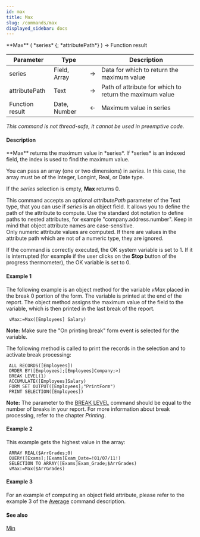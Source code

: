 ```yaml
---
id: max
title: Max
slug: /commands/max
displayed_sidebar: docs
---
```


<!--REF #_command_.Max.Syntax-->**Max** ( *series* {; *attributePath*} ) -> Function result<!-- END REF-->
<!--REF #_command_.Max.Params-->
| Parameter | Type |  | Description |
| --- | --- | --- | --- |
| series | Field, Array | &#8594;  | Data for which to return the maximum value |
| attributePath | Text | &#8594;  | Path of attribute for which to return the maximum value |
| Function result | Date, Number | &#8592; | Maximum value in series |

<!-- END REF-->

*This command is not thread-safe, it cannot be used in preemptive code.*


#### Description 

<!--REF #_command_.Max.Summary-->**Max** returns the maximum value in *series*.<!-- END REF--> If *series* is an indexed field, the index is used to find the maximum value.

You can pass an array (one or two dimensions) in *series*. In this case, the array must be of the Integer, Longint, Real, or Date type.

If the *series* selection is empty, **Max** returns 0.

This command accepts an optional *attributePath* parameter of the Text type, that you can use if *series* is an object field. It allows you to define the path of the attribute to compute. Use the standard dot notation to define paths to nested attributes, for example "company.address.number". Keep in mind that object attribute names are case-sensitive.   
Only numeric attribute values are computed. If there are values in the attribute path which are not of a numeric type, they are ignored.

If the command is correctly executed, the OK system variable is set to 1\. If it is interrupted (for example if the user clicks on the **Stop** button of the progress thermometer), the OK variable is set to 0.

#### Example 1 

The following example is an object method for the variable *vMax* placed in the break 0 portion of the form. The variable is printed at the end of the report. The object method assigns the maximum value of the field to the variable, which is then printed in the last break of the report.

```4d
 vMax:=Max([Employees] Salary)
```

**Note:** Make sure the "On printing break" form event is selected for the variable.

The following method is called to print the records in the selection and to activate break processing:

```4d
 ALL RECORDS([Employees])
 ORDER BY([Employees];[Employees]Company;>)
 BREAK LEVEL(1)
 ACCUMULATE([Employees]Salary)
 FORM SET OUTPUT([Employees];"PrintForm")
 PRINT SELECTION([Employees])
```

**Note:** The parameter to the [BREAK LEVEL](break-level.md) command should be equal to the number of breaks in your report. For more information about break processing, refer to the chapter *Printing*.

#### Example 2 

This example gets the highest value in the array:

```4d
 ARRAY REAL($ArrGrades;0)
 QUERY([Exams];[Exams]Exam_Date=!01/07/11!)
 SELECTION TO ARRAY([Exams]Exam_Grade;$ArrGrades)
 vMax:=Max($ArrGrades)
```

#### Example 3 

For an example of computing an object field attribute, please refer to the example 3 of the [Average](average.md) command description.

#### See also 

[Min](min.md)  